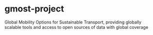 # gmost-project

Global Mobility Options for Sustainable Transport, providing globally scalable tools and access to open sources of data with global coverage
